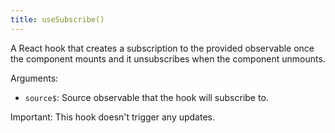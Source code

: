 ```yaml
---
title: useSubscribe()
---
```


A React hook that creates a subscription to the provided observable once the
component mounts and it unsubscribes when the component unmounts.

Arguments:

- `source$`: Source observable that the hook will subscribe to.

Important: This hook doesn't trigger any updates.
